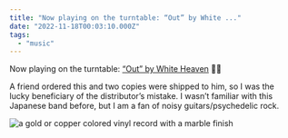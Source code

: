 ```yaml
---
title: "Now playing on the turntable: “Out” by White ..."
date: "2022-11-18T00:03:10.000Z"
tags: 
  - "music"
---
```


Now playing on the turntable: [“Out” by White Heaven](https://www.discogs.com/release/14773032-White-Heaven-Out) 🎵🎶

A friend ordered this and two copies were shipped to him, so I was the lucky beneficiary of the distributor’s mistake. I wasn’t familiar with this Japanese band before, but I am a fan of noisy guitars/psychedelic rock.

![a gold or copper colored vinyl record with a marble finish](images/61f446b07a.jpg)
